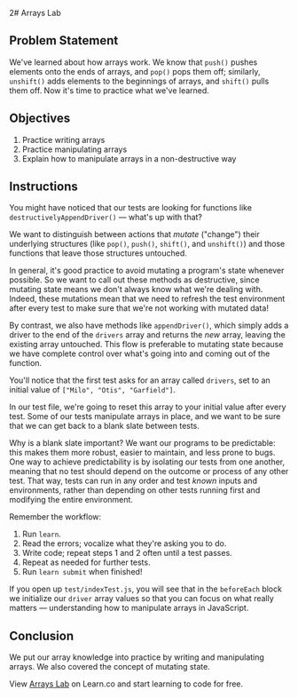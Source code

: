 2# Arrays Lab

## Problem Statement

We've learned about how arrays work. We know that `push()` pushes elements onto
the ends of arrays, and `pop()` pops them off; similarly, `unshift()` adds
elements to the beginnings of arrays, and `shift()` pulls them off. Now it's
time to practice what we've learned.

## Objectives

1. Practice writing arrays
2. Practice manipulating arrays
3. Explain how to manipulate arrays in a non-destructive way

## Instructions

You might have noticed that our tests are looking for functions like
`destructivelyAppendDriver()` — what's up with that?

We want to distinguish between actions that _mutate_ ("change") their underlying
structures (like `pop()`, `push()`, `shift()`, and `unshift()`) and those
functions that leave those structures untouched.

In general, it's good practice to avoid mutating a program's state whenever
possible. So we want to call out these methods as destructive, since mutating
state means we don't always know what we're dealing with. Indeed, these
mutations mean that we need to refresh the test environment after every test to
make sure that we're not working with mutated data!

By contrast, we also have methods like `appendDriver()`, which simply adds a
driver to the end of the `drivers` array and returns the _new_ array, leaving
the existing array untouched. This flow is preferable to mutating state because
we have complete control over what's going into and coming out of the function.

You'll notice that the first test asks for an array called `drivers`, set to an
initial value of `["Milo", "Otis", "Garfield"]`.

In our test file, we're going to reset this array to your initial value after
every test. Some of our tests manipulate arrays in place, and we want to be sure
that we can get back to a blank slate between tests.

Why is a blank slate important? We want our programs to be predictable: this
makes them more robust, easier to maintain, and less prone to bugs. One way to
achieve predictability is by isolating our tests from one another, meaning that
no test should depend on the outcome or process of any other test. That way,
tests can run in any order and test _known_ inputs and environments, rather than
depending on other tests running first and modifying the entire environment.

Remember the workflow:

1. Run `learn`.
2. Read the errors; vocalize what they're asking you to do.
3. Write code; repeat steps 1 and 2 often until a test passes.
4. Repeat as needed for further tests.
5. Run `learn submit` when finished!

If you open up `test/indexTest.js`, you will see that in the `beforeEach` block we initialize our `driver` array values so that you can focus on what really matters — understanding how to manipulate arrays in JavaScript.

## Conclusion

We put our array knowledge into practice by writing and manipulating arrays. We also covered the concept of mutating state.

<p class='util--hide'>View <a href='https://learn.co/lessons/js-data-structures-arrays-lab'>Arrays Lab</a> on Learn.co and start learning to code for free.</p>
